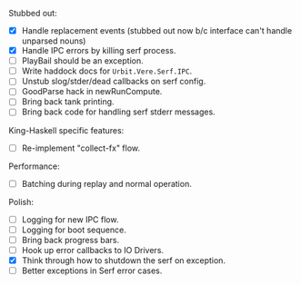 Stubbed out:

- [x] Handle replacement events (stubbed out now b/c interface can't
  handle unparsed nouns)
- [x] Handle IPC errors by killing serf process.
- [ ] PlayBail should be an exception.
- [ ] Write haddock docs for `Urbit.Vere.Serf.IPC`.
- [ ] Unstub slog/stder/dead callbacks on serf config.
- [ ] GoodParse hack in newRunCompute.
- [ ] Bring back tank printing.
- [ ] Bring back code for handling serf stderr messages.

King-Haskell specific features:

- [ ] Re-implement "collect-fx" flow.

Performance:

- [ ] Batching during replay and normal operation.

Polish:

- [ ] Logging for new IPC flow.
- [ ] Logging for boot sequence.
- [ ] Bring back progress bars.
- [ ] Hook up error callbacks to IO Drivers.
- [x] Think through how to shutdown the serf on exception.
- [ ] Better exceptions in Serf error cases.
